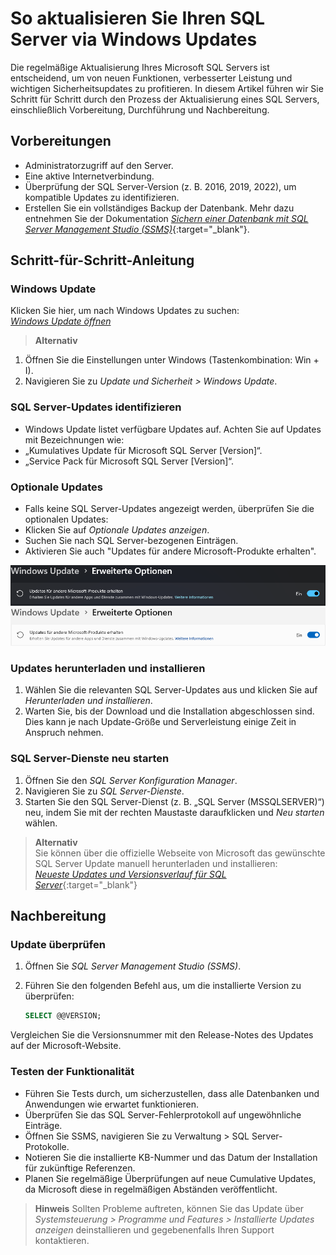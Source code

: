 #   So aktualisieren Sie Ihren SQL Server via Windows Updates

  Die regelmäßige Aktualisierung Ihres Microsoft SQL Servers ist entscheidend, um von neuen Funktionen, verbesserter Leistung und wichtigen Sicherheitsupdates zu profitieren. In diesem Artikel führen wir Sie Schritt für Schritt durch den Prozess der Aktualisierung eines SQL Servers, einschließlich Vorbereitung, Durchführung und Nachbereitung.
##  Vorbereitungen
  - Administratorzugriff auf den Server.
  - Eine aktive Internetverbindung.
  - Überprüfung der SQL Server-Version (z. B. 2016, 2019, 2022), um kompatible Updates zu identifizieren.
  - Erstellen Sie ein vollständiges Backup der Datenbank. Mehr dazu entnehmen Sie der Dokumentation [*Sichern einer Datenbank mit SQL Server Management Studio (SSMS)*](https://learn.microsoft.com/de-de/sql/relational-databases/backup-restore/create-a-full-database-backup-sql-server){:target="_blank"}.

##  Schritt-für-Schritt-Anleitung

### Windows Update

  Klicken Sie hier, um nach Windows Updates zu suchen:  
  [*Windows Update öffnen*](ms-settings:windowsupdate)

> **Alternativ**   
1. Öffnen Sie die Einstellungen unter Windows (Tastenkombination: Win + I).   
2. Navigieren Sie zu *Update und Sicherheit > Windows Update*.

### SQL Server-Updates identifizieren

- Windows Update listet verfügbare Updates auf. Achten Sie auf Updates mit Bezeichnungen wie:
- „Kumulatives Update für Microsoft SQL Server [Version]“.
- „Service Pack für Microsoft SQL Server [Version]“.

### Optionale Updates

- Falls keine SQL Server-Updates angezeigt werden, überprüfen Sie die optionalen Updates:
- Klicken Sie auf *Optionale Updates anzeigen*.
- Suchen Sie nach SQL Server-bezogenen Einträgen.
- Aktivieren Sie auch "Updates für andere Microsoft-Produkte erhalten".

![Erweiterte Optionen](img/kb002_erweiterteOptionen_lm.png#only-light)
![Erweiterte Optionen](img/kb002_erweiterteOptionen_dm.png#only-dark)

### Updates herunterladen und installieren

1. Wählen Sie die relevanten SQL Server-Updates aus und klicken Sie auf *Herunterladen und installieren*.
2. Warten Sie, bis der Download und die Installation abgeschlossen sind. Dies kann je nach Update-Größe und Serverleistung einige Zeit in Anspruch nehmen.

### SQL Server-Dienste neu starten

1. Öffnen Sie den *SQL Server Konfiguration Manager*.
2. Navigieren Sie zu *SQL Server-Dienste*.
3. Starten Sie den SQL Server-Dienst (z. B. „SQL Server (MSSQLSERVER)“) neu, indem Sie mit der rechten Maustaste daraufklicken und *Neu starten* wählen.

> **Alternativ**  
Sie können über die offizielle Webseite von Microsoft das gewünschte SQL Server Update manuell herunterladen und installieren:  
[*Neueste Updates und Versionsverlauf für SQL Server*](https://learn.microsoft.com/de-de/troubleshoot/sql/releases/download-and-install-latest-updates){:target="_blank"}

## Nachbereitung

### Update überprüfen

1. Öffnen Sie *SQL Server Management Studio (SSMS)*.
2. Führen Sie den folgenden Befehl aus, um die installierte Version zu überprüfen:

   ```sql
   SELECT @@VERSION;
   ```
Vergleichen Sie die Versionsnummer mit den Release-Notes des Updates auf der Microsoft-Website.

### Testen der Funktionalität

- Führen Sie Tests durch, um sicherzustellen, dass alle Datenbanken und Anwendungen wie erwartet funktionieren.
- Überprüfen Sie das SQL Server-Fehlerprotokoll auf ungewöhnliche Einträge.
- Öffnen Sie SSMS, navigieren Sie zu Verwaltung > SQL Server-Protokolle.
- Notieren Sie die installierte KB-Nummer und das Datum der Installation für zukünftige Referenzen.
- Planen Sie regelmäßige Überprüfungen auf neue Cumulative Updates, da Microsoft diese in regelmäßigen Abständen veröffentlicht.

> **Hinweis**
    Sollten Probleme auftreten, können Sie das Update über *Systemsteuerung > Programme und Features > Installierte Updates anzeigen* deinstallieren und gegebenenfalls Ihren Support kontaktieren.
